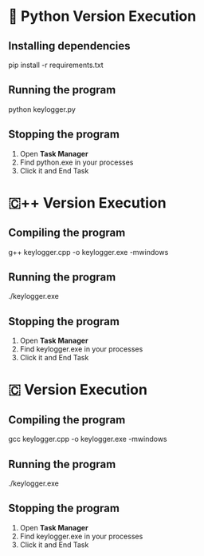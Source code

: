 # 🐍 Python Version Execution
## Installing dependencies
pip install -r requirements.txt

## Running the program
python keylogger.py

## Stopping the program
1) Open **Task Manager**
2) Find python.exe in your processes
3) Click it and End Task

# 🇨++ Version Execution
## Compiling the program
g++ keylogger.cpp -o keylogger.exe -mwindows

## Running the program
./keylogger.exe

## Stopping the program
1) Open **Task Manager**
2) Find keylogger.exe in your processes
3) Click it and End Task

# 🇨 Version Execution
## Compiling the program
gcc keylogger.cpp -o keylogger.exe -mwindows

## Running the program
./keylogger.exe

## Stopping the program
1) Open **Task Manager**
2) Find keylogger.exe in your processes
3) Click it and End Task
